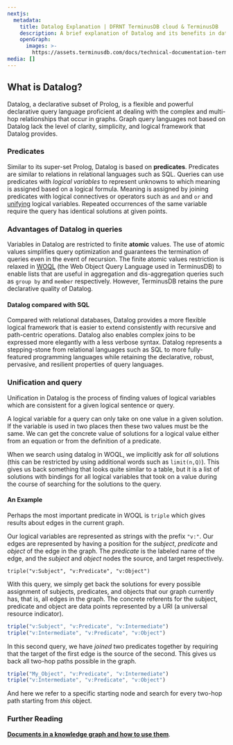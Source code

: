 ```yaml
---
nextjs:
  metadata:
    title: Datalog Explanation | DFRNT TerminusDB cloud & TerminusDB
    description: A brief explanation of Datalog and its benefits in database queries.
    openGraph:
      images: >-
        https://assets.terminusdb.com/docs/technical-documentation-terminuscms-og.png
media: []
---
```


## What is Datalog?

Datalog, a declarative subset of Prolog, is a flexible and powerful declarative query language proficient at dealing with the complex and multi-hop relationships that occur in graphs. Graph query languages not based on Datalog lack the level of clarity, simplicity, and logical framework that Datalog provides.

### Predicates

Similar to its super-set Prolog, Datalog is based on **predicates**. Predicates are similar to relations in relational languages such as SQL. Queries can use predicates with _logical variables_ to represent unknowns to which meaning is assigned based on a logical formula. Meaning is assigned by joining predicates with logical connectives or operators such as `and` and `or` and [unifying](#unificationandquery) logical variables. Repeated occurrences of the same variable require the query has identical solutions at given points.

### Advantages of Datalog in queries

Variables in Datalog are restricted to finite **atomic** values. The use of atomic values simplifies query optimization and guarantees the termination of queries even in the event of recursion. The finite atomic values restriction is relaxed in [WOQL](/docs/woql-explanation/) (the Web Object Query Language used in TerminusDB) to enable lists that are useful in aggregation and dis-aggregation queries such as `group by` and `member` respectively. However, TerminusDB retains the pure declarative quality of Datalog.

#### Datalog compared with SQL

Compared with relational databases, Datalog provides a more flexible logical framework that is easier to extend consistently with recursive and path-centric operations. Datalog also enables complex joins to be expressed more elegantly with a less verbose syntax. Datalog represents a stepping-stone from relational languages such as SQL to more fully-featured programming languages while retaining the declarative, robust, pervasive, and resilient properties of query languages.

### Unification and query

Unification in Datalog is the process of finding values of logical variables which are consistent for a given logical sentence or query.

A logical variable for a query can only take on one value in a given solution. If the variable is used in two places then these two values must be the same. We can get the concrete value of solutions for a logical value either from an equation or from the definition of a predicate.

When we search using datalog in WOQL, we implicitly ask for _all_ solutions (this can be restricted by using additional words such as `limit(n,Q)`). This gives us back something that looks quite similar to a table, but it is a list of solutions with bindings for all logical variables that took on a value during the course of searching for the solutions to the query.

#### An Example

Perhaps the most important predicate in WOQL is `triple` which gives results about edges in the current graph.

Our logical variables are represented as strings with the prefix `"v:"`. Our edges are represented by having a position for the _subject_, _predicate_ and _object_ of the edge in the graph. The _predicate_ is the labeled name of the edge, and the _subject_ and _object_ nodes the source, and target respectively.

```datalog
triple("v:Subject", "v:Predicate", "v:Object")
```

With this query, we simply get back the solutions for every possible assignment of subjects, predicates, and objects that our graph currently has, that is, all edges in the graph. The concrete referents for the subject, predicate and object are data points represented by a URI (a universal resource indicator).

```javascript
triple("v:Subject", "v:Predicate", "v:Intermediate")
triple("v:Intermediate", "v:Predicate", "v:Object")
```

In this second query, we have _joined_ two predicates together by requiring that the target of the first edge is the source of the second. This gives us back all two-hop paths possible in the graph.

```javascript
triple("My_Object", "v:Predicate", "v:Intermediate")
triple("v:Intermediate", "v:Predicate", "v:Object")
```

And here we refer to a specific starting node and search for every two-hop path starting from _this_ object.

### Further Reading

[**Documents in a knowledge graph and how to use them**](/docs/documents-explanation/).